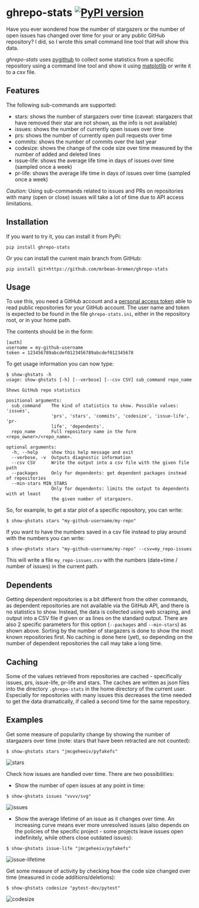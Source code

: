 # ghrepo-stats [![PyPI version](https://badge.fury.io/py/ghrepo-stats.svg)](https://badge.fury.io/py/ghrepo-stats)

Have you ever wondered how the number of stargazers or the number of open
issues has changed over time for your or any public GitHub repository? I did, 
so I wrote this small command line tool that will show this data.

*ghrepo-stats* uses [pygithub](https://github.com/PyGithub/PyGithub) to 
collect some statistics from a specific repository using a command line tool
and show it using [matplotlib](https://github.com/matplotlib/matplotlib) or
write it to a csv file. 

Features
--------
The following sub-commands are supported:
- stars: shows the number of stargazers over time (caveat: stargazers that
  have removed their star are not shown, as the info is not available)
- issues: shows the number of currently open issues over time
- prs: shows the number of currently open pull requests over time
- commits: shows the number of commits over the last year
- codesize: shows the change of the code size over time measured by the 
  number of added and deleted lines
- issue-life: shows the average life time in days of issues over time
  (sampled once a week) 
- pr-life: shows the average life time in days of issues over time 
  (sampled once a week) 

_Caution:_
Using sub-commands related to issues and PRs on repositories with many
(open or close) issues  will take a lot of time due to API access
limitations.  

Installation
------------
If you want to try it, you can install it from PyPi:
```
pip install ghrepo-stats
```
Or you can install the current main branch from GitHub:
```
pip install git+https://github.com/mrbean-bremen/ghrepo-stats
```

Usage
-----
To use this, you need a GitHub account and a
[personal access token](https://docs.github.com/en/free-pro-team@latest/github/authenticating-to-github/creating-a-personal-access-token)
able to read public repositories for your GitHub account. The user name and
token is expected to be found in the file `ghrepo-stats.ini`, either in the
repository root, or in your home path.

The contents should be in the form:
```
[auth]
username = my-github-username
token = 123456789abcdef0123456789abcdef012345678
```

To get usage information you can now type:
```
$ show-ghstats -h
usage: show-ghstats [-h] [--verbose] [--csv CSV] sub_command repo_name

Shows GitHub repo statistics

positional arguments:
  sub_command    The kind of statistics to show. Possible values: 'issues',
                 'prs', 'stars', 'commits', 'codesize', 'issue-life', 'pr-
                 life', 'dependents'.
  repo_name      Full repository name in the form <repo_owner>/<repo_name>.

optional arguments:
  -h, --help     show this help message and exit
  --verbose, -v  Outputs diagnostic information
  --csv CSV      Write the output into a csv file with the given file path
  --packages     Only for dependents: get dependent packages instead of repositories
  --min-stars MIN_STARS
                 Only for dependents: limits the output to dependents with at least 
                 the given number of stargazers.
```

So, for example, to get a star plot of a specific repository, you can write:
```
$ show-ghstats stars "my-github-username/my-repo"
```
If you want to have the numbers saved in a csv file instead to play around with
the numbers you can write: 
```
$ show-ghstats stars "my-github-username/my-repo" --csv=my_repo-issues
```
This will write a file `my_repo-issues.csv` with the numbers (date+time /
number of issues) in the current path.

Dependents
----------
Getting dependent repositories is a bit different from the other commands, as 
dependent repositories are not available via the GitHub API, and there is no 
statistics to show. Instead, the data is collected using web scraping, and output 
into a CSV file if given or as lines on the standard output.
There are also 2 specific parameters for this option (`--packages` and `--min-stars`)
as shown above. Sorting by the number of stargazers is done to show the most known 
repositories first.
No caching is done here (yet), so depending on the number of dependent repositories
the call may take a long time.

Caching
-------
Some of the values retrieved from repositories are cached - specifically 
issues, prs, issue-life, pr-life and stars. The caches are written as json files 
into the directory `.ghrepo-stats` in the home directory of the current user.
Especially for repositories with many issues this decreases the time needed to get 
the data dramatically, if called a second time for the same repository.  

Examples
--------
Get some measure of popularity change by showing the number of stargazers over
time (note: stars that have been retracted are not counted):
```
$ show-ghstats stars "jmcgeheeiv/pyfakefs"
```
![stars](https://github.com/mrbean-bremen/ghrepo-stats/raw/main/doc/images/stars.png)

Check how issues are handled over time. There are two possibilities:
 - Show the number of open issues at any point in time:
```
$ show-ghstats issues "vvvv/svg"
```
![issues](https://github.com/mrbean-bremen/ghrepo-stats/raw/main/doc/images/issues.png)

 - Show the average lifetime of an issue as it changes over time. An 
   increasing curve means ever more unresolved issues (also depends on the
   policies of the specific project - some projects leave issues open
   indefinitely, while others close outdated issues):
```
$ show-ghstats issue-life "jmcgeheeiv/pyfakefs"
```
![issue-lifetime](https://github.com/mrbean-bremen/ghrepo-stats/raw/main/doc/images/issuelife.png)

Get some measure of activity by checking how the code size changed over time 
(measured in code additions/deletions):
```
$ show-ghstats codesize "pytest-dev/pytest"
```
![codesize](https://github.com/mrbean-bremen/ghrepo-stats/raw/main/doc/images/codesize.png)

